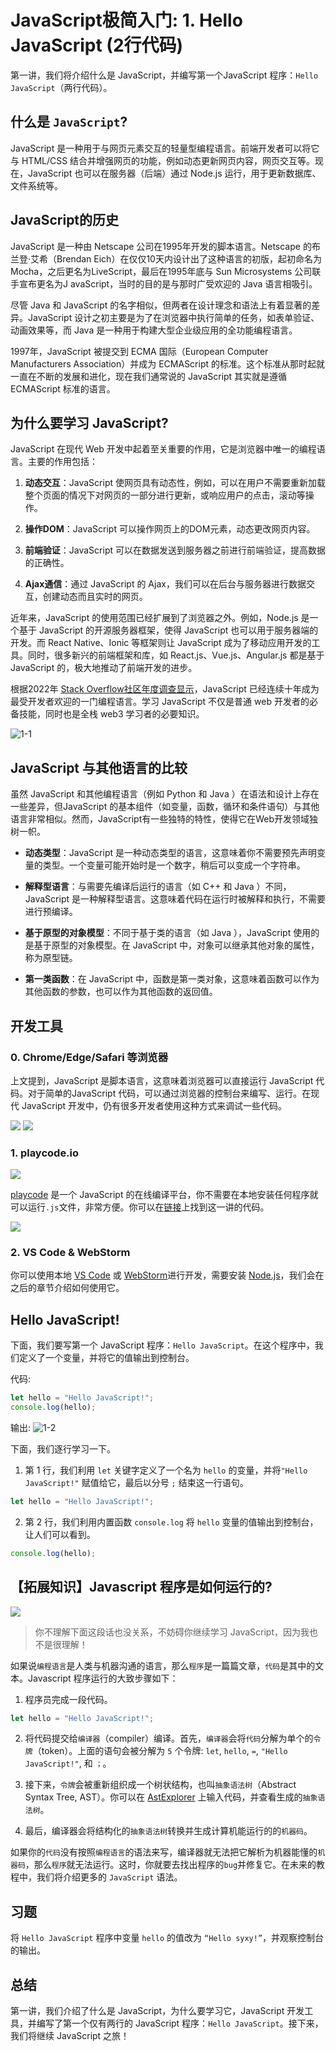 # JavaScript极简入门: 1. Hello JavaScript (2行代码)

第一讲，我们将介绍什么是 JavaScript，并编写第一个JavaScript 程序：`Hello JavaScript`（两行代码）。

## 什么是 `JavaScript`?

JavaScript 是一种用于与网页元素交互的轻量型编程语言。前端开发者可以将它与 HTML/CSS 结合并增强网页的功能，例如动态更新网页内容，网页交互等。现在，JavaScript 也可以在服务器（后端）通过 Node.js 运行，用于更新数据库、文件系统等。

## JavaScript的历史

JavaScript 是一种由 Netscape 公司在1995年开发的脚本语言。Netscape 的布兰登·艾希（Brendan Eich）在仅仅10天内设计出了这种语言的初版，起初命名为 Mocha，之后更名为LiveScript，最后在1995年底与 Sun Microsystems 公司联手宣布更名为J avaScript，当时的目的是与那时广受欢迎的 Java 语言相吸引。

尽管 Java 和 JavaScript 的名字相似，但两者在设计理念和语法上有着显著的差异。JavaScript 设计之初主要是为了在浏览器中执行简单的任务，如表单验证、动画效果等，而 Java 是一种用于构建大型企业级应用的全功能编程语言。

1997年，JavaScript 被提交到 ECMA 国际（European Computer Manufacturers Association）并成为 ECMAScript 的标准。这个标准从那时起就一直在不断的发展和进化，现在我们通常说的 JavaScript 其实就是遵循 ECMAScript 标准的语言。

## 为什么要学习 JavaScript?

JavaScript 在现代 Web 开发中起着至关重要的作用，它是浏览器中唯一的编程语言。主要的作用包括：

1. **动态交互**：JavaScript 使网页具有动态性，例如，可以在用户不需要重新加载整个页面的情况下对网页的一部分进行更新，或响应用户的点击，滚动等操作。

2. **操作DOM**：JavaScript 可以操作网页上的DOM元素，动态更改网页内容。

3. **前端验证**：JavaScript 可以在数据发送到服务器之前进行前端验证，提高数据的正确性。

4. **Ajax通信**：通过 JavaScript 的 Ajax，我们可以在后台与服务器进行数据交互，创建动态而且实时的网页。

近年来，JavaScript 的使用范围已经扩展到了浏览器之外。例如，Node.js 是一个基于 JavaScript 的开源服务器框架，使得 JavaScript 也可以用于服务器端的开发。而 React Native、Ionic 等框架则让 JavaScript 成为了移动应用开发的工具。同时，很多新兴的前端框架和库，如 React.js、Vue.js、Angular.js 都是基于 JavaScript 的，极大地推动了前端开发的进步。

根据2022年 [Stack Overflow社区年度调查显示](https://survey.stackoverflow.co/2022/#most-popular-technologies-language)，JavaScript 已经连续十年成为最受开发者欢迎的一门编程语言。学习 JavaScript 不仅是普通 web 开发者的必备技能，同时也是全栈 web3 学习者的必要知识。

![1-1](./img/1-1.png)

## JavaScript 与其他语言的比较

虽然 JavaScript 和其他编程语言（例如 Python 和 Java ）在语法和设计上存在一些差异，但JavaScript 的基本组件（如变量，函数，循环和条件语句）与其他语言非常相似。然而，JavaScript有一些独特的特性，使得它在Web开发领域独树一帜。

- **动态类型**：JavaScript 是一种动态类型的语言，这意味着你不需要预先声明变量的类型。一个变量可能开始时是一个数字，稍后可以变成一个字符串。

- **解释型语言**：与需要先编译后运行的语言（如 C++ 和 Java ）不同，JavaScript 是一种解释型语言。这意味着代码在运行时被解释和执行，不需要进行预编译。

- **基于原型的对象模型**：不同于基于类的语言（如 Java ），JavaScript 使用的是基于原型的对象模型。在 JavaScript 中，对象可以继承其他对象的属性，称为原型链。

- **第一类函数**：在 JavaScript 中，函数是第一类对象，这意味着函数可以作为其他函数的参数，也可以作为其他函数的返回值。

## 开发工具

### 0. Chrome/Edge/Safari 等浏览器

上文提到，JavaScript 是脚本语言，这意味着浏览器可以直接运行 JavaScript 代码。对于简单的JavaScript 代码，可以通过浏览器的控制台来编写、运行。在现代 JavaScript 开发中，仍有很多开发者使用这种方式来调试一些代码。

![](./img/1-6.jpg)
![](./img/1-7.jpg)

### 1. playcode.io

![](./img/1-2.png)

[playcode](https://playcode.io/) 是一个 JavaScript 的在线编译平台，你不需要在本地安装任何程序就可以运行`.js`文件，非常方便。你可以在[链接](https://playcode.io/1051873)上找到这一讲的代码。

![](./img/1-3.png)

### 2. VS Code & WebStorm

你可以使用本地 [VS Code](https://code.visualstudio.com/download) 或 [WebStorm](https://www.jetbrains.com/webstorm/)进行开发，需要安装 [Node.js](https://nodejs.org/zh-cn/download/)，我们会在之后的章节介绍如何使用它。

## Hello JavaScript!

下面，我们要写第一个 JavaScript 程序：`Hello JavaScript`。在这个程序中，我们定义了一个变量，并将它的值输出到控制台。

代码:

```js
let hello = "Hello JavaScript!";
console.log(hello);
```

输出: 
![1-2](./img/1-4.png)

下面，我们逐行学习一下。

1. 第 1 行，我们利用 `let` 关键字定义了一个名为 `hello` 的变量，并将`"Hello JavaScript!"` 赋值给它，最后以分号 `;` 结束这一行语句。

  ```js
  let hello = "Hello JavaScript!";
  ```

2. 第 2 行，我们利用内置函数 `console.log` 将 `hello` 变量的值输出到控制台，让人们可以看到。

  ```js
  console.log(hello);
  ```

## 【拓展知识】Javascript 程序是如何运行的?

![](./img/1-5.png)

> 你不理解下面这段话也没关系，不妨碍你继续学习 JavaScript，因为我也不是很理解！

如果说`编程语言`是人类与机器沟通的语言，那么`程序`是一篇篇文章，`代码`是其中的文本。Javascript 程序运行的大致步骤如下：

1. 程序员完成一段代码。
  ```js
  let hello = "Hello JavaScript!";
  ```
2. 将代码提交给`编译器`（compiler）编译。首先，`编译器`会将`代码`分解为单个的`令牌`（token）。上面的语句会被分解为 `5` 个令牌: `let`, `hello`, `=`, `"Hello JavaScript!"`, 和 `；`。

3. 接下来，`令牌`会被重新组织成一个树状结构，也叫`抽象语法树`（Abstract Syntax Tree, AST）。你可以在 [AstExplorer](https://astexplorer.net/) 上输入代码，并查看生成的`抽象语法树`。

4. 最后，编译器会将结构化的`抽象语法树`转换并生成计算机能运行的的`机器码`。

如果你的`代码`没有按照`编程语言`的语法来写，编译器就无法把它解析为机器能懂的`机器码`，那么`程序`就无法运行。这时，你就要去找出程序的`bug`并修复它。在未来的教程中，我们将介绍更多的 `JavaScript` 语法。

## 习题

将 `Hello JavaScript` 程序中变量 `hello` 的值改为 `“Hello syxy!”`，并观察控制台的输出。

## 总结

第一讲，我们介绍了什么是 JavaScript，为什么要学习它，JavaScript 开发工具，并编写了第一个仅有两行的 JavaScript 程序：`Hello JavaScript`。接下来，我们将继续 JavaScript 之旅！
